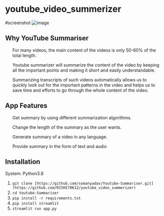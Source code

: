 # youtube_video_summerizer
#screenshot 
![image](https://github.com/RISHI70612/youtube_video_summerizer/assets/84913910/f2f515b6-33d5-43d3-9fa7-3453be6bb9fd)


## Why YouTube Summariser

<ul>For many videos, the main content of the videos is only 50-60% of the total length.</ul>

<ul>Youtube summarizer will summarize the content of the video by keeping all the important points and making it short and easily understandable.</ul>

<ul>Summarizing transcripts of such videos automatically allows us to quickly look out for the important patterns in the video and helps us to save time and efforts to go through the whole content of the video.</ul>

## App Features

<ol>Get summary by using different summarization algorithms.</ol>

<ol>Change the length of the summary as the user wants.</ol>

<ol>Generate summary of a video in any language.</ol>

<ol>Provide summary in the form of text and audio</ol>

## Installation

System: Python3.8

1. ```git clone [https://github.com/somanyadav/Youtube-Summariser.git](https://github.com/RISHI70612/youtube_video_summerizer)```
2. ```cd Youtube-Summariser```
3. ```pip install -r requirements.txt```
4. ```pip install streamlit```
5. ```streamlit run app.py```


